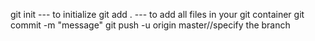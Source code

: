 git init --- to initialize 
git add .   --- to add all files in your git container
git commit -m "message"
git push -u origin master//specify the branch